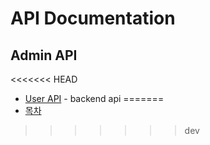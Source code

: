 # API Documentation

## Admin API
<<<<<<< HEAD
- [User API](../../admin/backend/docs/api/index.md) - backend api
=======
- [목차](../../admin/backend/docs/api/index.md)
>>>>>>> dev
